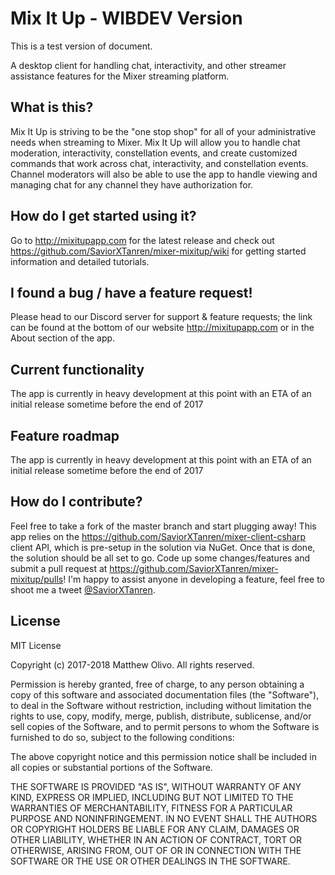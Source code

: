 # Mix It Up - WIBDEV Version
This is a test version of document.

A desktop client for handling chat, interactivity, and other streamer assistance features for the Mixer streaming platform.

## What is this?
Mix It Up is striving to be the "one stop shop" for all of your administrative needs when streaming to Mixer. Mix It Up will allow you to handle chat moderation, interactivity, constellation events, and create customized commands that work across chat, interactivity, and constellation events. Channel moderators will also be able to use the app to handle viewing and managing chat for any channel they have authorization for.

## How do I get started using it?
Go to http://mixitupapp.com for the latest release and check out https://github.com/SaviorXTanren/mixer-mixitup/wiki for getting started information and detailed tutorials.

## I found a bug / have a feature request!
Please head to our Discord server for support & feature requests; the link can be found at the bottom of our website http://mixitupapp.com or in the About section of the app.

## Current functionality
The app is currently in heavy development at this point with an ETA of an initial release sometime before the end of 2017

## Feature roadmap
The app is currently in heavy development at this point with an ETA of an initial release sometime before the end of 2017

## How do I contribute?
Feel free to take a fork of the master branch and start plugging away! This app relies on the https://github.com/SaviorXTanren/mixer-client-csharp client API, which is pre-setup in the solution via NuGet. Once that is done, the solution should be all set to go. Code up some changes/features and submit a pull request at https://github.com/SaviorXTanren/mixer-mixitup/pulls! I'm happy to assist anyone in developing a feature, feel free to shoot me a tweet [@SaviorXTanren](https://twitter.com/SaviorXTanren).

## License
MIT License

Copyright (c) 2017-2018 Matthew Olivo. All rights reserved.

Permission is hereby granted, free of charge, to any person obtaining a copy of this software and associated documentation files (the "Software"), to deal in the Software without restriction, including without limitation the rights to use, copy, modify, merge, publish, distribute, sublicense, and/or sell copies of the Software, and to permit persons to whom the Software is furnished to do so, subject to the following conditions:

The above copyright notice and this permission notice shall be included in all copies or substantial portions of the Software.

THE SOFTWARE IS PROVIDED "AS IS", WITHOUT WARRANTY OF ANY KIND, EXPRESS OR IMPLIED, INCLUDING BUT NOT LIMITED TO THE WARRANTIES OF MERCHANTABILITY, FITNESS FOR A PARTICULAR PURPOSE AND NONINFRINGEMENT. IN NO EVENT SHALL THE AUTHORS OR COPYRIGHT HOLDERS BE LIABLE FOR ANY CLAIM, DAMAGES OR OTHER LIABILITY, WHETHER IN AN ACTION OF CONTRACT, TORT OR OTHERWISE, ARISING FROM, OUT OF OR IN CONNECTION WITH THE SOFTWARE OR THE USE OR OTHER DEALINGS IN THE SOFTWARE.
